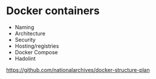 # Docker containers

- Naming
- Architecture
- Security
- Hosting/registries
- Docker Compose
- Hadolint

https://github.com/nationalarchives/docker-structure-plan
